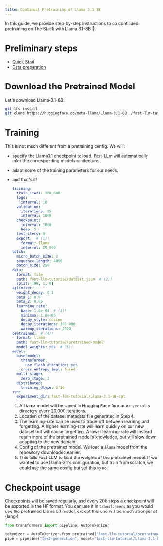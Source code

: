 ```yaml
---
title: Continual Pretraining of Llama 3.1 8B
---
```



In this guide, we provide step-by-step instructions to do continued pretraining on The Stack with Llama 3.1-8B 🦙.

# Preliminary steps
- [Quick Start](quick-start.md)
- [Data preparation](data-preparation.md)

# Download the Pretrained Model
Let's download Llama-3.1-8B:
```bash
git lfs install
git clone https://huggingface.co/meta-llama/Llama-3.1-8B ./fast-llm-tutorial/pretrained-model
```

# Training
This is not much different from a pretraining config. We will:
- specify the Llama3.1 checkpoint to load. Fast-LLm will automatically infer the corresponding model architecture.
- adapt some of the training parameters for our needs.
- and that's it!

  ```yaml
  training:
    train_iters: 100_000
    logs:
      interval: 10
    validation:
      iterations: 25
      interval: 1000
    checkpoint:
      interval: 1000
      keep: 5
    test_iters: 0
    export:  # (1)!
      format: llama
      interval: 20_000
  batch:
    micro_batch_size: 2
    sequence_length: 4096
    batch_size: 256
  data:
    format: file
    path: fast-llm-tutorial/dataset.json  # (2)!
    split: [99, 1, 0]  
  optimizer:  
    weight_decay: 0.1
    beta_1: 0.9
    beta_2: 0.95
    learning_rate:
      base: 1.0e-04  # (3)!
      minimum: 1.0e-05
      decay_style: cosine
      decay_iterations: 100_000
      warmup_iterations: 2000
  pretrained:  # (4)!
    format: llama
    path: fast-llm-tutorial/pretrained-model
    model_weights: yes  # (5)!
  model:
    base_model:
      transformer:
        use_flash_attention: yes
      cross_entropy_impl: fused
    multi_stage:
      zero_stage: 2
    distributed:
      training_dtype: bf16  
  run:
    experiment_dir: fast-llm-tutorial/Llama-3.1-8B-cpt
    ```

    1.  A Llama model will be saved in Hugging Face format to `~/results` directory every 20,000 iterations.
    2.  Location of the dataset metadata file generated in Step 4.
    3.  The learning-rate can be used to trade-off between learning and forgetting. A higher learning-rate will learn quickly on our new dataset but will cause forgetting. A lower learning-rate will instead retain more of the pretrained model's knowledge, but will slow down adapting to the new domain.
    4.  Config of the pretrained model. We load a `llama` model from the repository downloaded earlier.
    5.  This tells Fast-LLM to load the weights of the pretrained model. If we wanted to use Llama-3.1's configuration, but train from scratch, we could use the same config but set this to `no`.

# Checkpoint usage
Checkpoints will be saved regularly, and every 20k steps a checkpoint will be exported in the HF format.
You can use it in `transformers` as you would use the pretrained Llama 3.1 model, except this one will be much stronger at {lang}!

```python
from transformers import pipeline, AutoTokenizer

tokenizer = AutoTokenizer.from_pretrained("fast-llm-tutorial/pretrained-model")
pipe = pipeline("text-generation", model="fast-llm-tutorial/Llama-3.1-8B-cpt/export/llama/20000/", tokenizer=tokenizer)
```
